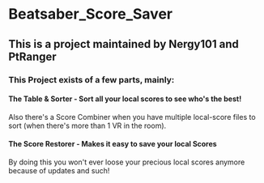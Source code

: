 # Beatsaber_Score_Saver

## This is a project maintained by Nergy101 and PtRanger

### This Project exists of a few parts, mainly:

#### The Table & Sorter - Sort all your local scores to see who's the best!
Also there's a Score Combiner when you have multiple local-score files to sort (when there's more than 1 VR in the room).

#### The Score Restorer - Makes it easy to save your local Scores
By doing this you won't ever loose your precious local scores anymore because of updates and such!

